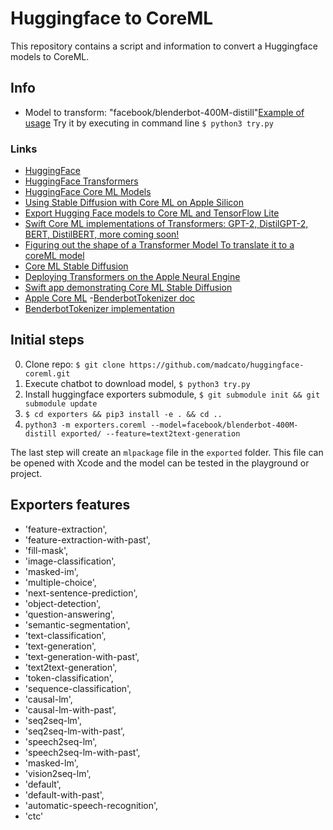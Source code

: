 # Huggingface to CoreML

This repository contains a script and information to convert a Huggingface models to CoreML.

## Info
- Model to transform: "facebook/blenderbot-400M-distill"[Example of usage](https://huggingface.co/spaces/LamaAl/chatbot/blob/main/app.py) Try it by executing in command line `$ python3 try.py`

### Links
- [HuggingFace](https://huggingface.co/)
- [HuggingFace Transformers](https://huggingface.co/transformers/)
- [HuggingFace Core ML Models](https://huggingface.co/coreml#models)
- [Using Stable Diffusion with Core ML on Apple Silicon](https://huggingface.co/blog/diffusers-coreml)
- [Export Hugging Face models to Core ML and TensorFlow Lite](https://github.com/huggingface/exporters)
- [Swift Core ML implementations of Transformers: GPT-2, DistilGPT-2, BERT, DistilBERT, more coming soon!](https://github.com/huggingface/swift-coreml-transformers)
- [Figuring out the shape of a Transformer Model To translate it to a coreML model](https://developer.apple.com/forums/thread/682408)
- [Core ML Stable Diffusion](https://github.com/apple/ml-stable-diffusion)
- [Deploying Transformers on the Apple Neural Engine](https://machinelearning.apple.com/research/neural-engine-transformers)
- [Swift app demonstrating Core ML Stable Diffusion](https://github.com/huggingface/swift-coreml-diffusers)
- [Apple Core ML](https://developer.apple.com/documentation/coreml)
-[BenderbotTokenizer doc](https://huggingface.co/docs/transformers/model_doc/blenderbot#transformers.BlenderbotTokenizer)
- [BenderbotTokenizer implementation](https://github.com/huggingface/transformers/blob/3335724376319a0c453049d0cd883504f530ff52/src/transformers/models/blenderbot/tokenization_blenderbot.py#L4)

## Initial steps

0. Clone repo: `$ git clone https://github.com/madcato/huggingface-coreml.git`
1. Execute chatbot to download model, `$ python3 try.py`
2. Install huggingface exporters submodule, 
    `$ git submodule init && git submodule update`
3. `$ cd exporters && pip3 install -e . && cd ..`
4. `python3 -m exporters.coreml --model=facebook/blenderbot-400M-distill exported/ --feature=text2text-generation`

The last step will create an `mlpackage` file in the `exported` folder. This file can be opened with Xcode and the model can be tested in the playground or project.

## Exporters features

- 'feature-extraction', 
- 'feature-extraction-with-past', 
- 'fill-mask', 
- 'image-classification', 
- 'masked-im', 
- 'multiple-choice', 
- 'next-sentence-prediction', 
- 'object-detection', 
- 'question-answering', 
- 'semantic-segmentation', 
- 'text-classification', 
- 'text-generation', 
- 'text-generation-with-past', 
- 'text2text-generation', 
- 'token-classification', 
- 'sequence-classification', 
- 'causal-lm', 
- 'causal-lm-with-past', 
- 'seq2seq-lm', 
- 'seq2seq-lm-with-past', 
- 'speech2seq-lm', 
- 'speech2seq-lm-with-past', 
- 'masked-lm', 
- 'vision2seq-lm', 
- 'default', 
- 'default-with-past', 
- 'automatic-speech-recognition', 
- 'ctc'
